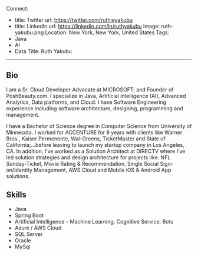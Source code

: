 Connect:
  - title: Twitter
    url: https://twitter.com/ruthieyakubu
  - title: LinkedIn
    url: https://linkedin.com/in/ruthyakubu
Image: ruth-yakubu.png
Location: New York, New York, United States
Tags:
  - Java
  - AI
  - Data
Title: Ruth Yakubu
---
## Bio 
 I am a Sr. Cloud Developer Advocate at MICROSOFT; and Founder of PoshBeauty.com. I specialize in Java, Artificial intelligence (AI), Advanced Analytics, Data platforms, and Cloud.  I have Software Engineering experience including software architecture, designing, programming and management.

 I have a Bachelor of Science degree in Computer Science from University of Minnesota.  I worked for ACCENTURE for 8 years with clients like Warner Bros., Kaiser Permenente, Wal-Greens, TicketMaster and State of California;...before leaving to launch my startup company in Los Angeles, CA.  In addition, I’ve worked as a Solution Architect at DIRECTV where I’ve led solution strategies and design architecture for projects like: NFL Sunday-Ticket, Movie Rating & Recommendation, Single Social Sign-on/Identity Management, AWS Cloud  and Mobile iOS & Android App solutions. 

## Skills
* Java
* Spring Boot
* Artificial Intelligence – Machine Learning, Cognitive Service, Bots
* Azure / AWS Cloud
* SQL Server
* Oracle
* MySql
